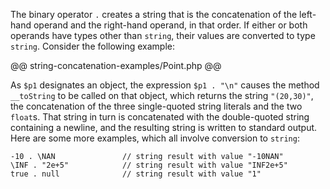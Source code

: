 The binary operator `.` creates a string that is the concatenation of the left-hand operand and the right-hand operand, in that order. If
either or both operands have types other than `string`, their values are converted to type `string`. Consider the following example:

@@ string-concatenation-examples/Point.php @@

As `$p1` designates an object, the expression `$p1 . "\n"` causes the method `__toString` to be called on that object, which returns
the string `"(20,30)"`, the concatenation of the three single-quoted string literals and the two `float`s. That string in turn is
concatenated with the double-quoted string containing a newline, and the resulting string is written to standard output. Here are some
more examples, which all involve conversion to `string`:

```Hack
-10 . \NAN               // string result with value "-10NAN"
\INF . "2e+5"            // string result with value "INF2e+5"
true . null              // string result with value "1"
```
